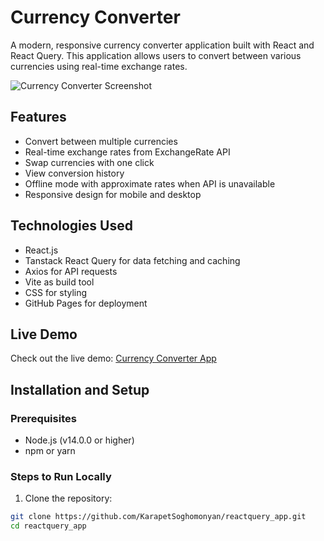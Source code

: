# Currency Converter

A modern, responsive currency converter application built with React and React Query. This application allows users to convert between various currencies using real-time exchange rates.

![Currency Converter Screenshot](https://via.placeholder.com/800x450.png?text=Currency+Converter+App)

## Features

- Convert between multiple currencies
- Real-time exchange rates from ExchangeRate API
- Swap currencies with one click
- View conversion history
- Offline mode with approximate rates when API is unavailable
- Responsive design for mobile and desktop

## Technologies Used

- React.js
- Tanstack React Query for data fetching and caching
- Axios for API requests
- Vite as build tool
- CSS for styling
- GitHub Pages for deployment

## Live Demo

Check out the live demo: [Currency Converter App](https://karapetsoghomonyan.github.io/reactquery_app/)

## Installation and Setup

### Prerequisites

- Node.js (v14.0.0 or higher)
- npm or yarn

### Steps to Run Locally

1. Clone the repository:
```bash
git clone https://github.com/KarapetSoghomonyan/reactquery_app.git
cd reactquery_app